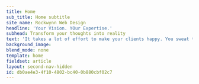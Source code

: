 ```yaml
---
title: Home
sub_title: Home subtitle
site_name: Rockwynn Web Design
headline: 'Your Vision. YOur Expertise.'
subhead: Transform your thoughts into reality
text: 'It takes a lot of effort to make your clients happy. You sweat the small stuff. You don’t cut corners. You spend the extra time to ensure it’s done right and the finished product is outstanding. For many of your referrals your website will be their first impression of you; that’s why it’s important that your website matches the quality and professionalism of your work.'
background_image:
blend_mode: none
template: home
fieldset: article
layout: second-nav-hidden
id: db0ae4e3-4f10-4802-bc40-0b880cbf02c7
---
```

